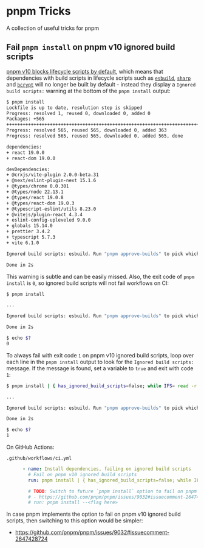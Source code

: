 # pnpm Tricks

A collection of useful tricks for pnpm

## Fail `pnpm install` on pnpm v10 ignored build scripts

[pnpm v10 blocks lifecycle scripts by default](https://socket.dev/blog/pnpm-10-0-0-blocks-lifecycle-scripts-by-default), which means that dependencies with build scripts in lifecycle scripts such as [`esbuild`](https://www.npmjs.com/package/esbuild), [`sharp`](https://www.npmjs.com/package/sharp) and [`bcrypt`](https://www.npmjs.com/package/bcrypt) will no longer be built by default - instead they display a `Ignored build scripts:` warning at the bottom of the `pnpm install` output:

```bash
$ pnpm install
Lockfile is up to date, resolution step is skipped
Progress: resolved 1, reused 0, downloaded 0, added 0
Packages: +565
++++++++++++++++++++++++++++++++++++++++++++++++++++++++++++++++++++++++++++++++
Progress: resolved 565, reused 565, downloaded 0, added 363
Progress: resolved 565, reused 565, downloaded 0, added 565, done

dependencies:
+ react 19.0.0
+ react-dom 19.0.0

devDependencies:
+ @crxjs/vite-plugin 2.0.0-beta.31
+ @next/eslint-plugin-next 15.1.6
+ @types/chrome 0.0.301
+ @types/node 22.13.1
+ @types/react 19.0.8
+ @types/react-dom 19.0.3
+ @typescript-eslint/utils 8.23.0
+ @vitejs/plugin-react 4.3.4
+ eslint-config-upleveled 9.0.0
+ globals 15.14.0
+ prettier 3.4.2
+ typescript 5.7.3
+ vite 6.1.0

Ignored build scripts: esbuild. Run "pnpm approve-builds" to pick which dependencies should be allowed to run scripts.

Done in 2s
```

This warning is subtle and can be easily missed. Also, the exit code of `pnpm install` is `0`, so ignored build scripts will not fail workflows on CI:

```bash
$ pnpm install

...

Ignored build scripts: esbuild. Run "pnpm approve-builds" to pick which dependencies should be allowed to run scripts.

Done in 2s

$ echo $?
0
```

To always fail with exit code `1` on pnpm v10 ignored build scripts, loop over each line in the `pnpm install` output to look for the `Ignored build scripts:` message. If the message is found, set a variable to `true` and exit with code `1`:

```bash
$ pnpm install | { has_ignored_build_scripts=false; while IFS= read -r line; do echo "$line"; [[ "$line" == *"Ignored build scripts:"* ]] && has_ignored_build_scripts=true; done; [[ "$has_ignored_build_scripts" = false ]]; }

...

Ignored build scripts: esbuild. Run "pnpm approve-builds" to pick which dependencies should be allowed to run scripts.

Done in 2s

$ echo $?
1
```

On GitHub Actions:

`.github/workflows/ci.yml`

```yml
      - name: Install dependencies, failing on ignored build scripts
        # Fail on pnpm v10 ignored build scripts
        run: pnpm install | { has_ignored_build_scripts=false; while IFS= read -r line; do echo "$line"; [[ "$line" == *"Ignored build scripts:"* ]] && has_ignored_build_scripts=true; done; [[ "$has_ignored_build_scripts" = false ]]; }

        # TODO: Switch to future `pnpm install` option to fail on pnpm v10 ignored build scripts, if accepted:
        # - https://github.com/pnpm/pnpm/issues/9032#issuecomment-2647428724
        # run: pnpm install --<flag here>
```

In case pnpm implements the option to fail on pnpm v10 ignored build scripts, then switching to this option would be simpler:

- https://github.com/pnpm/pnpm/issues/9032#issuecomment-2647428724
